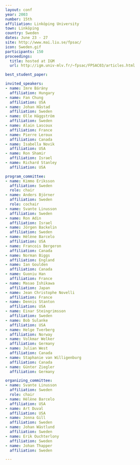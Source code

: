 ```yaml
---
layout: conf
year: 2003
number: 15th
affiliation: Linköping University
town: Linköping
country: Sweden
dates: June 23 - 27
site: http://www.mai.liu.se/fpsac/
icon: Sweden.gif
participants: 150
proceedings:
  title: hosted at IGM
  url: http://igm.univ-mlv.fr/~fpsac/FPSAC03/articles.html

best_student_paper:

invited_speakers:
- name: Imre Bárány
  affiliation: Hungary
- name: Fan Chung
  affiliation: USA
- name: Johan Håstad
  affiliation: Sweden
- name: Olle Häggström
  affiliation: Sweden
- name: Alain Lascoux
  affiliation: France
- name: Pierre Leroux
  affiliation: Canada
- name: Isabella Novik
  affiliation: USA
- name: Ron Shamir
  affiliation: Israel
- name: Richard Stanley
  affiliation: USA

program_committee:
- name: Kimmo Eriksson
  affiliation: Sweden
  role: chair
- name: Anders Björner
  affiliation: Sweden
  role: cochair
- name: Svante Linusson
  affiliation: Sweden
- name: Ron Adin
  affiliation: Israel
- name: Jörgen Backelin
  affiliation: Sweden
- name: Hélène Barcelo
  affiliation: USA
- name: Francois Bergeron
  affiliation: Canada
- name: Norman Biggs
  affiliation: England
- name: Ian Goulden
  affiliation: Canada
- name: Guoniu Han
  affiliation: France
- name: Masao Ishikawa
  affiliation: Japan
- name: Jean Christophe Novelli
  affiliation: France
- name: Dennis Stanton
  affiliation: USA
- name: Einar Steingrimsson
  affiliation: Sweden
- name: Bob Sulanke
  affiliation: USA
- name: Helge Tverberg
  affiliation: Norway
- name: Volkmar Welker
  affiliation: Germany
- name: Julian West
  affiliation: Canada
- name: Staphanie van Willigenburg
  affiliation: Canada
- name: Günter Ziegler
  affiliation: Germany

organizing_committee:
- name: Svante Linusson
  affiliation: Sweden
  role: chair
- name: Hélène Barcelo
  affiliation: USA
- name: Art Duval
  affiliation: USA
- name: Jonna Gill
  affiliation: Sweden
- name: Johan Wästlund
  affiliation: Sweden
- name: Erik Ouchterlony
  affiliation: Sweden
- name: Johan Thapper
  affiliation: Sweden

---
```

